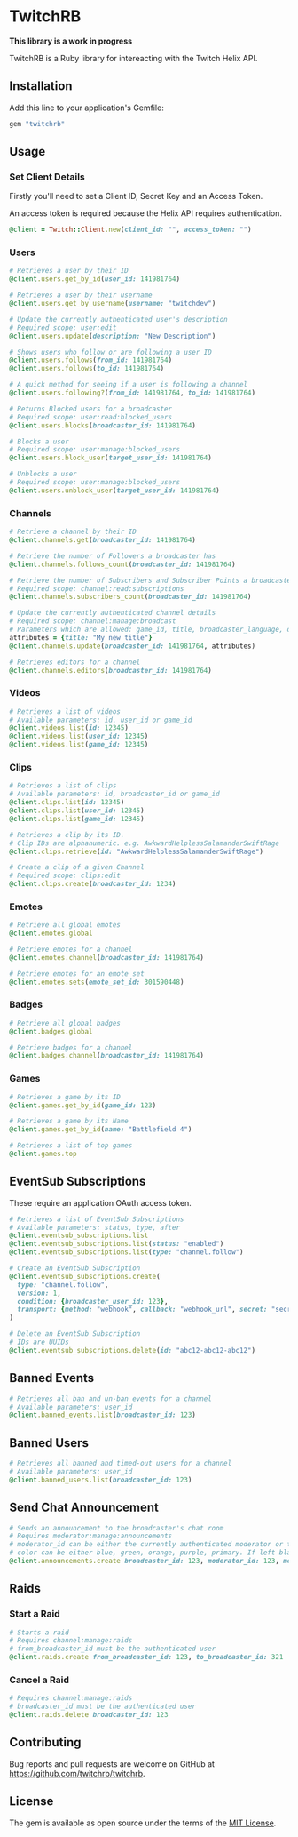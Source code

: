 # TwitchRB

**This library is a work in progress**

TwitchRB is a Ruby library for intereacting with the Twitch Helix API.

## Installation

Add this line to your application's Gemfile:

```ruby
gem "twitchrb"
```

## Usage

### Set Client Details

Firstly you'll need to set a Client ID, Secret Key and an Access Token.

An access token is required because the Helix API requires authentication.

```ruby
@client = Twitch::Client.new(client_id: "", access_token: "")
```

### Users

```ruby
# Retrieves a user by their ID
@client.users.get_by_id(user_id: 141981764)

# Retrieves a user by their username
@client.users.get_by_username(username: "twitchdev")

# Update the currently authenticated user's description
# Required scope: user:edit
@client.users.update(description: "New Description")

# Shows users who follow or are following a user ID
@client.users.follows(from_id: 141981764)
@client.users.follows(to_id: 141981764)

# A quick method for seeing if a user is following a channel
@client.users.following?(from_id: 141981764, to_id: 141981764)

# Returns Blocked users for a broadcaster
# Required scope: user:read:blocked_users
@client.users.blocks(broadcaster_id: 141981764)

# Blocks a user
# Required scope: user:manage:blocked_users
@client.users.block_user(target_user_id: 141981764)

# Unblocks a user
# Required scope: user:manage:blocked_users
@client.users.unblock_user(target_user_id: 141981764)

```

### Channels

```ruby
# Retrieve a channel by their ID
@client.channels.get(broadcaster_id: 141981764)

# Retrieve the number of Followers a broadcaster has
@client.channels.follows_count(broadcaster_id: 141981764)

# Retrieve the number of Subscribers and Subscriber Points a broadcaster has
# Required scope: channel:read:subscriptions
@client.channels.subscribers_count(broadcaster_id: 141981764)

# Update the currently authenticated channel details
# Required scope: channel:manage:broadcast
# Parameters which are allowed: game_id, title, broadcaster_language, delay
attributes = {title: "My new title"}
@client.channels.update(broadcaster_id: 141981764, attributes)

# Retrieves editors for a channel
@client.channels.editors(broadcaster_id: 141981764)
```

### Videos

```ruby
# Retrieves a list of videos
# Available parameters: id, user_id or game_id
@client.videos.list(id: 12345)
@client.videos.list(user_id: 12345)
@client.videos.list(game_id: 12345)
```

### Clips

```ruby
# Retrieves a list of clips
# Available parameters: id, broadcaster_id or game_id
@client.clips.list(id: 12345)
@client.clips.list(user_id: 12345)
@client.clips.list(game_id: 12345)

# Retrieves a clip by its ID.
# Clip IDs are alphanumeric. e.g. AwkwardHelplessSalamanderSwiftRage
@client.clips.retrieve(id: "AwkwardHelplessSalamanderSwiftRage")

# Create a clip of a given Channel
# Required scope: clips:edit
@client.clips.create(broadcaster_id: 1234)
```

### Emotes

```ruby
# Retrieve all global emotes
@client.emotes.global

# Retrieve emotes for a channel
@client.emotes.channel(broadcaster_id: 141981764)

# Retrieve emotes for an emote set
@client.emotes.sets(emote_set_id: 301590448)
```

### Badges

```ruby
# Retrieve all global badges
@client.badges.global

# Retrieve badges for a channel
@client.badges.channel(broadcaster_id: 141981764)
```

### Games

```ruby
# Retrieves a game by its ID
@client.games.get_by_id(game_id: 123)

# Retrieves a game by its Name
@client.games.get_by_id(name: "Battlefield 4")

# Retrieves a list of top games
@client.games.top
```

## EventSub Subscriptions

These require an application OAuth access token.  

```ruby
# Retrieves a list of EventSub Subscriptions
# Available parameters: status, type, after
@client.eventsub_subscriptions.list
@client.eventsub_subscriptions.list(status: "enabled")
@client.eventsub_subscriptions.list(type: "channel.follow")

# Create an EventSub Subscription
@client.eventsub_subscriptions.create(
  type: "channel.follow",
  version: 1,
  condition: {broadcaster_user_id: 123},
  transport: {method: "webhook", callback: "webhook_url", secret: "secret"}
)

# Delete an EventSub Subscription
# IDs are UUIDs
@client.eventsub_subscriptions.delete(id: "abc12-abc12-abc12")
```

## Banned Events

```ruby
# Retrieves all ban and un-ban events for a channel
# Available parameters: user_id
@client.banned_events.list(broadcaster_id: 123)
```

## Banned Users

```ruby
# Retrieves all banned and timed-out users for a channel
# Available parameters: user_id
@client.banned_users.list(broadcaster_id: 123)
```

## Send Chat Announcement

```ruby
# Sends an announcement to the broadcaster's chat room
# Requires moderator:manage:announcements
# moderator_id can be either the currently authenticated moderator or the broadcaster
# color can be either blue, green, orange, purple, primary. If left blank, primary is default
@client.announcements.create broadcaster_id: 123, moderator_id: 123, message: "test message", color: "purple"
```

## Raids

### Start a Raid

```ruby
# Starts a raid 
# Requires channel:manage:raids
# from_broadcaster_id must be the authenticated user
@client.raids.create from_broadcaster_id: 123, to_broadcaster_id: 321
```

### Cancel a Raid

```ruby
# Requires channel:manage:raids
# broadcaster_id must be the authenticated user
@client.raids.delete broadcaster_id: 123
```

## Contributing

Bug reports and pull requests are welcome on GitHub at https://github.com/twitchrb/twitchrb.

## License

The gem is available as open source under the terms of the [MIT License](https://opensource.org/licenses/MIT).
